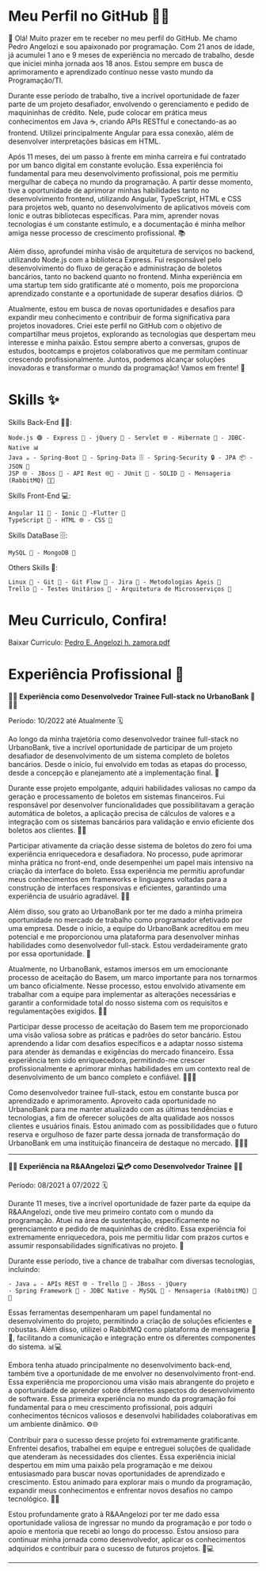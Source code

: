 # Meu Perfil no GitHub 👨‍💻

👋 Olá! Muito prazer em te receber no meu perfil do GitHub. Me chamo Pedro Angelozi e sou apaixonado por programação. Com 21 anos de idade, já acumulei 1 ano e 9 meses de experiência no mercado de trabalho, desde que iniciei minha jornada aos 18 anos. Estou sempre em busca de aprimoramento e aprendizado contínuo nesse vasto mundo da Programação/TI.

Durante esse período de trabalho, tive a incrível oportunidade de fazer parte de um projeto desafiador, envolvendo o gerenciamento e pedido de maquininhas de crédito. Nele, pude colocar em prática meus conhecimentos em Java ☕️, criando APIs RESTful e conectando-as ao frontend. Utilizei principalmente Angular para essa conexão, além de desenvolver interpretações básicas em HTML.

Após 11 meses, dei um passo à frente em minha carreira e fui contratado por um banco digital em constante evolução. Essa experiência foi fundamental para meu desenvolvimento profissional, pois me permitiu mergulhar de cabeça no mundo da programação. A partir desse momento, tive a oportunidade de aprimorar minhas habilidades tanto no desenvolvimento frontend, utilizando Angular, TypeScript, HTML e CSS para projetos web, quanto no desenvolvimento de aplicativos móveis com Ionic e outras bibliotecas específicas. Para mim, aprender novas tecnologias é um constante estímulo, e a documentação é minha melhor amiga nesse processo de crescimento profissional. 📚

Além disso, aprofundei minha visão de arquitetura de serviços no backend, utilizando Node.js com a biblioteca Express. Fui responsável pelo desenvolvimento do fluxo de geração e administração de boletos bancários, tanto no backend quanto no frontend. Minha experiência em uma startup tem sido gratificante até o momento, pois me proporciona aprendizado constante e a oportunidade de superar desafios diários. 😊

Atualmente, estou em busca de novas oportunidades e desafios para expandir meu conhecimento e contribuir de forma significativa para projetos inovadores. Criei este perfil no GitHub com o objetivo de compartilhar meus projetos, explorando as tecnologias que despertam meu interesse e minha paixão. Estou sempre aberto a conversas, grupos de estudos, bootcamps e projetos colaborativos que me permitam continuar crescendo profissionalmente. Juntos, podemos alcançar soluções inovadoras e transformar o mundo da programação! Vamos em frente! 🚀

# Skills ✨

Skills Back-End 👨‍💻:

    Node.js 🟢 - Express 🚀 - jQuery 🤝 - Servlet 🌐 - Hibernate 🌙 - JDBC-Native 📊
    Java ☕️ - Spring-Boot 🌱 - Spring-Data 🗄️ - Spring-Security 🔒 - JPA 📦 - JSON 📄 
    JSP 🌐 - JBoss 🚀 - API Rest 🌐🔌 - JUnit 🧪 - SOLID 🧱 - Mensageria (RabbitMQ) 🐇📩

Skills Front-End 💻:

    Angular 11 🔺 - Ionic 📱 -Flutter 🦋
    TypeScript 📜 - HTML 🌐 - CSS 🎨

Skills DataBase 🗄️: 

    MySQL 🐬 - MongoDB 🍃

Others Skills 🌟:

    Linux 🐧 - Git 🐙 - Git Flow 🌊 - Jira 📝 - Metodologias Ágeis 🚀
    Trello 📌 - Testes Unitários 🧪 - Arquitetura de Microsserviços 🏢

# Meu Curriculo, Confira!

Baixar Curriculo:  [Pedro E. Angelozi h. zamora.pdf](https://github.com/PedroEnriqueAngelozi/PedroEnriqueAngelozi/files/12064618/Pedro.E.Angelozi.h.zamora.pdf)

# Experiência Profissional 💼

👨‍💻 **Experiência como Desenvolvedor Trainee Full-stack no UrbanoBank 🏦** 👨‍💼

Período: 10/2022 até Atualmente 🗓️

Ao longo da minha trajetória como desenvolvedor trainee full-stack no UrbanoBank, tive a incrível oportunidade de participar de um projeto desafiador de desenvolvimento de um sistema completo de boletos bancários. Desde o início, fui envolvido em todas as etapas do processo, desde a concepção e planejamento até a implementação final. 🚀

Durante esse projeto empolgante, adquiri habilidades valiosas no campo da geração e processamento de boletos em sistemas financeiros. Fui responsável por desenvolver funcionalidades que possibilitavam a geração automática de boletos, a aplicação precisa de cálculos de valores e a integração com os sistemas bancários para validação e envio eficiente dos boletos aos clientes. 💼💡

Participar ativamente da criação desse sistema de boletos do zero foi uma experiência enriquecedora e desafiadora. No processo, pude aprimorar minha prática no front-end, onde desempenhei um papel mais intensivo na criação da interface do boleto. Essa experiência me permitiu aprofundar meus conhecimentos em frameworks e linguagens voltadas para a construção de interfaces responsivas e eficientes, garantindo uma experiência de usuário agradável. 🎨📲

Além disso, sou grato ao UrbanoBank por ter me dado a minha primeira oportunidade no mercado de trabalho como programador efetivado por uma empresa. Desde o início, a equipe do UrbanoBank acreditou em meu potencial e me proporcionou uma plataforma para desenvolver minhas habilidades como desenvolvedor full-stack. Estou verdadeiramente grato por essa oportunidade. 🙏

Atualmente, no UrbanoBank, estamos imersos em um emocionante processo de aceitação do Basem, um marco importante para nos tornarmos um banco oficialmente. Nesse processo, estou envolvido ativamente em trabalhar com a equipe para implementar as alterações necessárias e garantir a conformidade total do nosso sistema com os requisitos e regulamentações exigidos. 💼🏦

Participar desse processo de aceitação do Basem tem me proporcionado uma visão valiosa sobre as práticas e padrões do setor bancário. Estou aprendendo a lidar com desafios específicos e a adaptar nosso sistema para atender às demandas e exigências do mercado financeiro. Essa experiência tem sido enriquecedora, permitindo-me crescer profissionalmente e aprimorar minhas habilidades em um contexto real de desenvolvimento de um banco completo e confiável. 💪💼🚀

Como desenvolvedor trainee full-stack, estou em constante busca por aprendizado e aprimoramento. Aproveito cada oportunidade no UrbanoBank para me manter atualizado com as últimas tendências e tecnologias, a fim de oferecer soluções de alta qualidade aos nossos clientes e usuários finais. Estou animado com as possibilidades que o futuro reserva e orgulhoso de fazer parte dessa jornada de transformação do UrbanoBank em uma instituição financeira de destaque no mercado. 🌟💼🔥

------------------------------

👨‍💻 **Experiência na R&AAngelozi 💻💳 como Desenvolvedor Trainee** 👨‍💼

Período: 08/2021 á 07/2022 🗓️

Durante 11 meses, tive a incrível oportunidade de fazer parte da equipe da R&AAngelozi, onde tive meu primeiro contato com o mundo da programação. Atuei na área de sustentação, especificamente no gerenciamento e pedido de maquininhas de crédito. Essa experiência foi extremamente enriquecedora, pois me permitiu lidar com prazos curtos e assumir responsabilidades significativas no projeto. 💼

Durante esse período, tive a chance de trabalhar com diversas tecnologias, incluindo:

    - Java ☕️ - APIs REST 🌐 - Trello 📝 - JBoss - jQuery
    - Spring Framework 🌱 - JDBC Native - MySQL 🐬 - Mensageria (RabbitMQ) 🐇📩
    

Essas ferramentas desempenharam um papel fundamental no desenvolvimento do projeto, permitindo a criação de soluções eficientes e robustas. Além disso, utilizei o RabbitMQ como plataforma de mensageria 🐇📨, facilitando a comunicação e integração entre os diferentes componentes do sistema. 📊💻

Embora tenha atuado principalmente no desenvolvimento back-end, também tive a oportunidade de me envolver no desenvolvimento front-end. Essa experiência me proporcionou uma visão mais abrangente do projeto e a oportunidade de aprender sobre diferentes aspectos do desenvolvimento de software. Essa primeira experiência no mundo da programação foi fundamental para o meu crescimento profissional, pois adquiri conhecimentos técnicos valiosos e desenvolvi habilidades colaborativas em um ambiente dinâmico. ⚙️🌐

Contribuir para o sucesso desse projeto foi extremamente gratificante. Enfrentei desafios, trabalhei em equipe e entreguei soluções de qualidade que atenderam às necessidades dos clientes. Essa experiência inicial despertou em mim uma paixão pela programação e me deixou entusiasmado para buscar novas oportunidades de aprendizado e crescimento. Estou animado para explorar mais o mundo da programação, expandir meus conhecimentos e enfrentar novos desafios no campo tecnológico. 🚀🔧

Estou profundamente grato à R&AAngelozi por ter me dado essa oportunidade valiosa de ingressar no mundo da programação e por todo o apoio e mentoria que recebi ao longo do processo. Estou ansioso para continuar minha jornada como desenvolvedor, aplicar os conhecimentos adquiridos e contribuir para o sucesso de futuros projetos. 🙏💻

------------------------------


